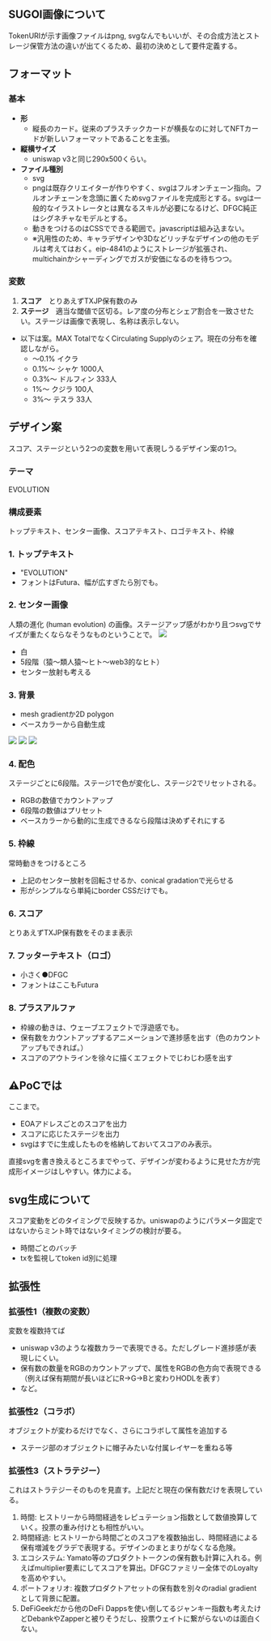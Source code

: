 ## SUGOI画像について

TokenURIが示す画像ファイルはpng, svgなんでもいいが、その合成方法とストレージ保管方法の違いが出てくるため、最初の決めとして要件定義する。

## フォーマット

### 基本
- **形**
  - 縦長のカード。従来のプラスチックカードが横長なのに対してNFTカードが新しいフォーマットであることを主張。
- **縦横サイズ**
  - uniswap v3と同じ290x500くらい。
- **ファイル種別**
  - svg
  - pngは既存クリエイターが作りやすく、svgはフルオンチェーン指向。フルオンチェーンを念頭に置くためsvgファイルを完成形とする。svgは一般的なイラストレータとは異なるスキルが必要になるけど、DFGC純正はシグネチャなモデルとする。
  - 動きをつけるのはCSSでできる範囲で。javascriptは組み込まない。
  - ※汎用性のため、キャラデザインや3Dなどリッチなデザインの他のモデルは考えてはおく。eip-4841のようにストレージが拡張され、multichainかシャーディングでガスが安価になるのを待ちつつ。

### 変数
1. **スコア**　とりあえずTXJP保有数のみ
1. **ステージ**　適当な閾値で区切る。レア度の分布とシェア割合を一致させたい。ステージは画像で表現し、名称は表示しない。

- 以下は案。MAX TotalでなくCirculating Supplyのシェア。現在の分布を確認しながら。
  - 〜0.1%  イクラ
  - 0.1%〜  シャケ   1000人
  - 0.3%〜  ドルフィン   333人
  - 1%〜  クジラ  100人
  - 3%〜  テスラ  33人

## デザイン案

スコア、ステージという2つの変数を用いて表現しうるデザイン案の1つ。

### テーマ
EVOLUTION

### 構成要素
トップテキスト、センター画像、スコアテキスト、ロゴテキスト、枠線

### 1. トップテキスト
- "EVOLUTION"
- フォントはFutura、幅が広すぎたら別でも。

### 2. センター画像
人類の進化 (human evolution) の画像。ステージアップ感がわかり且つsvgでサイズが重たくならなそうなものということで。
![](https://upload.wikimedia.org/wikipedia/commons/thumb/6/69/Human_evolution.svg/600px-Human_evolution.svg.png)
- 白
- 5段階（猿〜類人猿〜ヒト〜web3的なヒト）
- センター放射も考える

### 3. 背景
- mesh gradientか2D polygon
- ベースカラーから自動生成

![](/blob/low-poly1.svg)
![](/blob/mesh-grad1.svg)
![](/blob/waves1.svg)

### 4. 配色
ステージごとに6段階。ステージ1で色が変化し、ステージ2でリセットされる。
- RGBの数値でカウントアップ
- 6段階の数値はプリセット
- ベースカラーから動的に生成できるなら段階は決めずそれにする

### 5. 枠線
常時動きをつけるところ
- 上記のセンター放射を回転させるか、conical gradationで光らせる
- 形がシンプルなら単純にborder CSSだけでも。

### 6. スコア
とりあえずTXJP保有数をそのまま表示

### 7. フッターテキスト（ロゴ）
- 小さく●DFGC
- フォントはここもFutura


### 8. プラスアルファ
- 枠線の動きは、ウェーブエフェクトで浮遊感でも。
- 保有数をカウントアップするアニメーションで進捗感を出す（色のカウントアップもできれば。）
- スコアのアウトラインを徐々に描くエフェクトでじわじわ感を出す

## ⚠️PoCでは
ここまで。
- EOAアドレスごとのスコアを出力
- スコアに応じたステージを出力
- svgはすでに生成したものを格納しておいてスコアのみ表示。

直接svgを書き換えるところまでやって、デザインが変わるように見せた方が完成形イメージはしやすい。体力による。

## svg生成について
スコア変動をどのタイミングで反映するか。uniswapのようにパラメータ固定ではないからミント時ではないタイミングの検討が要る。
- 時間ごとのバッチ
- txを監視してtoken id別に処理

## 拡張性
### 拡張性1（複数の変数）
変数を複数持てば
- uniswap v3のような複数カラーで表現できる。ただしグレード進捗感が表現しにくい。
- 保有数の数量をRGBのカウントアップで、属性をRGBの色方向で表現できる（例えば保有期間が長いほどにR→G→Bと変わりHODLを表す）
- など。

### 拡張性2（コラボ）
オブジェクトが変わるだけでなく、さらにコラボして属性を追加する
- ステージ部のオブジェクトに帽子みたいな付属レイヤーを重ねる等

### 拡張性3（ストラテジー）
これはストラテジーそのものを見直す。上記だと現在の保有数だけを表現している。
1. 時間: ヒストリーから時間経過をレピュテーション指数として数値換算していく。投票の重み付けとも相性がいい。
2. 時間経過: ヒストリーから時間ごとのスコアを複数抽出し、時間経過による保有増減をグラデで表現する。デザインのまとまりがなくなる危険。
3. エコシステム: Yamato等のプロダクトトークンの保有数も計算に入れる。例えばmultiplier要素にしてスコアを算出。DFGCファミリー全体でのLoyaltyを高めやすい。
4. ポートフォリオ: 複数プロダクトアセットの保有数を別々のradial gradientとして背景に配置。
5. DeFiGeekだから他のDeFi Dappsを使い倒してるジャンキー指数も考えたけどDebankやZapperと被りそうだし、投票ウェイトに繋がらないのは面白くない。


